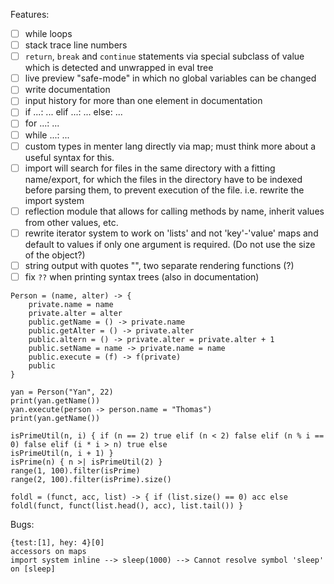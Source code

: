 Features:

- [ ] while loops
- [ ] stack trace line numbers
- [ ] `return`, `break` and `continue` statements via special subclass of value which is detected and unwrapped in eval
  tree
- [ ] live preview "safe-mode" in which no global variables can be changed
- [ ] write documentation
- [ ] input history for more than one element in documentation
- [ ] if ...: ... elif ...: ... else: ...
- [ ] for ...: ...
- [ ] while ...: ...
- [ ] custom types in menter lang directly via map; must think more about a useful syntax for this.
- [ ] import will search for files in the same directory with a fitting name/export, for which the files in the
  directory have to be indexed before parsing them, to prevent execution of the file. i.e. rewrite the import system
- [ ] reflection module that allows for calling methods by name, inherit values from other values, etc.
- [ ] rewrite iterator system to work on 'lists' and not 'key'-'value' maps and default to values if only one argument
  is required. (Do not use the size of the object?)
- [ ] string output with quotes "", two separate rendering functions (?)
- [ ] fix `??` when printing syntax trees (also in documentation)

```
Person = (name, alter) -> {
    private.name = name
    private.alter = alter
    public.getName = () -> private.name
    public.getAlter = () -> private.alter
    public.altern = () -> private.alter = private.alter + 1
    public.setName = name -> private.name = name
    public.execute = (f) -> f(private)
    public
}

yan = Person("Yan", 22)
print(yan.getName())
yan.execute(person -> person.name = "Thomas")
print(yan.getName())
```

```
isPrimeUtil(n, i) { if (n == 2) true elif (n < 2) false elif (n % i == 0) false elif (i * i > n) true else
isPrimeUtil(n, i + 1) }
isPrime(n) { n >| isPrimeUtil(2) }
range(1, 100).filter(isPrime)
range(2, 100).filter(isPrime).size()
```

```
foldl = (funct, acc, list) -> { if (list.size() == 0) acc else foldl(funct, funct(list.head(), acc), list.tail()) }
```

Bugs:

```
{test:[1], hey: 4}[0]
accessors on maps
import system inline --> sleep(1000) --> Cannot resolve symbol 'sleep' on [sleep]
```
